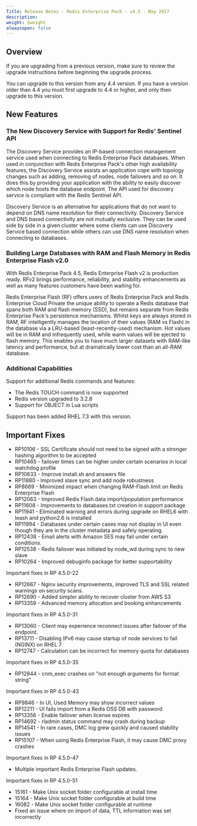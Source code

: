```yaml
---
Title: Release Notes - Redis Enterprise Pack - v4.5 - May 2017
description: 
weight: $weight
alwaysopen: false
---
```

Overview
--------

If you are upgrading from a previous version, make sure to review the
upgrade instructions before beginning the upgrade process.

You can upgrade to this version from any 4.4 version. If you have a
version older than 4.4 you must first upgrade to 4.4 or higher, and only
then upgrade to this version.

New Features
------------

### The New Discovery Service with Support for Redis' Sentinel API

The Discovery Service provides an IP-based connection management service
used when connecting to Redis Enterprise Pack databases. When used in
conjunction with Redis Enterprise Pack's other high availability
features, the Discovery Service assists an application cope with
topology changes such as adding, removing of nodes, node failovers and
so on. It does this by providing your application with the ability to
easily discover which node hosts the database endpoint. The API used for
discovery service is compliant with the Redis Sentinel API.

Discovery Service is an alternative for applications that do not want to
depend on DNS name resolution for their connectivity. Discovery Service
and DNS based connectivity are not mutually exclusive. They can be used
side by side in a given cluster where some clients can use Discovery
Service based connection while others can use DNS name resolution when
connecting to databases.

### Building Large Databases with RAM and Flash Memory in Redis Enterprise Flash v2.0

With Redis Enterprise Pack 4.5, Redis Enterprise Flash v2 is production
ready. RFv2 brings performance, reliability, and stability enhancements
as well as many features customers have been waiting for.

Redis Enterprise Flash (RF) offers users of Redis Enterprise Pack and
Redis Enterprise Cloud Private the unique ability to operate a Redis
database that spans both RAM and flash memory (SSD), but remains
separate from Redis Enterprise Pack's persistence mechanisms. Whilst
keys are always stored in RAM, RF intelligently manages the location of
their values (RAM vs Flash) in the database via a LRU-based
(least-recently-used) mechanism. Hot values will be in RAM and
infrequently used, while warm values will be ejected to flash memory.
This enables you to have much larger datasets with RAM-like latency and
performance, but at dramatically lower cost than an all-RAM database.

### Additional Capabilities

Support for additional Redis commands and features:

-   The Redis TOUCH command is now supported
-   Redis version upgraded to 3.2.8
-   Support for OBJECT in Lua scripts

Support has been added RHEL 7.3 with this version.

Important Fixes
---------------

-   RP10106 - SSL Certificate should not need to be signed with a
    stronger hashing algorithm to be accepted
-   RP10465 - failover times can be higher under certain scenarios in
    local watchdog profile
-   RP10633 - Improve install.sh and answers file
-   RP11880 - Improved slave sync and add node robustness
-   RP8689 - Minimized impact when changing RAM-Flash limit on Redis
    Enterprise Flash
-   RP12063 - Improved Redis Flash data import/population performance
-   RP11608 - Improvements to databases.txt creation in support package
-   RP11941 - Eliminated warning and errors during upgrade on RHEL6
    with leash and python2.6 is installed
-   RP11994 - Databases under certain cases may not display in UI even
    though they are in the cluster metadata and safely operating.
-   RP12438 - Email alerts with Amazon SES may fail under certain
    conditions.
-   RP12538 - Redis failover was initiated by node\_wd during sync to
    new slave
-   RP10264 - Improved debuginfo package for better supportability

Important fixes in RP 4.5.0-22

-   RP12667 - Nginx security improvements, improved TLS and SSL related
    warnings on security scans.
-   RP12690 - Added simpler ability to recover cluster from AWS S3
-   RP13359 - Advanced memory allocation and booking enhancements

Important fixes in RP 4.5.0-31

-   RP13060 - Client may experience reconnect issues after failover of
    the endpoint.
-   RP13711 - Disabling IPv6 may cause startup of node services to fail
    (NGINX) on RHEL 7
-   RP12747 - Calculation can be incorrect for memory quota for
    databases

Important fixes in RP 4.5.0-35

-   RP12844 - cnm\_exec crashes on "not enough arguments for format
    string"

Important fixes in RP 4.5.0-43

-   RP9846 - In UI, Used Memory may show incorrect values
-   RP12211 - UI fails import from a Redis OSS DB with password
-   RP13356 - Enable failover when license expires
-   RP14692 - rladmin status command may crash during backup
-   RP14541 - In rare cases, DMC log grew quickly and caused stability
    issues
-   RP15107 - When using Redis Enterprise Flash, it may cause DMC proxy
    crashes

Important fixes in RP 4.5.0-47

-   Multiple important Redis Enterprise Flash updates.

Important fixes in RP 4.5.0-51

-   15161 - Make Unix socket folder configurable at install time
-   15164 - Make Unix socket folder configurable at build time
-   16082 - Make Unix socket folder configurable at runtime
-   Fixed an issue where on import of data, TTL information was set
    incorrectly
